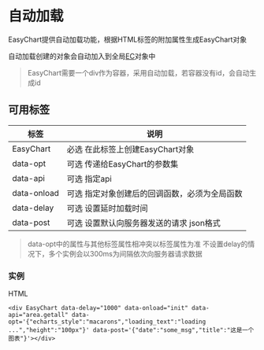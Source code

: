# 自动加载

EasyChart提供自动加载功能，根据HTML标签的附加属性生成EasyChart对象

自动加载创建的对象会自动加入到全局[EC](EC.md)对象中

>EasyChart需要一个div作为容器，采用自动加载，若容器没有id，会自动生成id

## 可用标签

|    标签     |                     说明                      |
| ----------- | --------------------------------------------- |
| EasyChart   | 必选 在此标签上创建EasyChart对象              |
| data-opt    | 可选 传递给EasyChart的参数集                  |
| data-api    | 可选 指定api                                  |
| data-onload | 可选 指定对象创建后的回调函数，必须为全局函数 |
| data-delay  | 可选 设置延时加载时间                         |
| data-post   | 可选 设置默认向服务器发送的请求 json格式      |

> data-opt中的属性与其他标签属性相冲突以标签属性为准
> 不设置delay的情况下，多个实例会以300ms为间隔依次向服务器请求数据


### 实例

HTML

```
<div EasyChart data-delay="1000" data-onload="init" data-api="area.getall" data-opt='{"echarts_style":"macarons","loading_text":"loading ...","height":"100px"}' data-post='{"date":"some_msg","title":"这是一个图表"}'></div>

```
